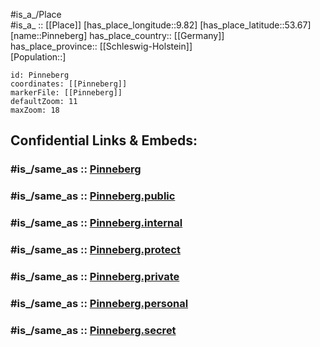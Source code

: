 ﻿---
confidential: public
isDeleted: false
location:
- 53.67
- 9.82
mapmarker: city
mapzoom:
- 7
- 12
SpocWebEntityId: 33376
tags:
- geo/City
type: City
---

#is_a_/Place  
#is_a_ :: [[Place]] 
[has_place_longitude::9.82] 
[has_place_latitude::53.67] 
[name::Pinneberg] 
has_place_country:: [[Germany]]  
has_place_province:: [[Schleswig-Holstein]]  
[Population::] 



```leaflet
id: Pinneberg
coordinates: [[Pinneberg]] 
markerFile: [[Pinneberg]] 
defaultZoom: 11 
maxZoom: 18
```


## Confidential Links & Embeds: 

### #is_/same_as :: [Pinneberg](/_Standards/Earth/Continent/Europe/Europe~Central/Germany/Germany~West/Schleswig-Holstein/counties~SH/Pinneberg.md) 

### #is_/same_as :: [Pinneberg.public](/_public/Earth/Continent/Europe/Europe~Central/Germany/Germany~West/Schleswig-Holstein/counties~SH/Pinneberg.public.md) 

### #is_/same_as :: [Pinneberg.internal](/_internal/Earth/Continent/Europe/Europe~Central/Germany/Germany~West/Schleswig-Holstein/counties~SH/Pinneberg.internal.md) 

### #is_/same_as :: [Pinneberg.protect](/_protect/Earth/Continent/Europe/Europe~Central/Germany/Germany~West/Schleswig-Holstein/counties~SH/Pinneberg.protect.md) 

### #is_/same_as :: [Pinneberg.private](/_private/Earth/Continent/Europe/Europe~Central/Germany/Germany~West/Schleswig-Holstein/counties~SH/Pinneberg.private.md) 

### #is_/same_as :: [Pinneberg.personal](/_personal/Earth/Continent/Europe/Europe~Central/Germany/Germany~West/Schleswig-Holstein/counties~SH/Pinneberg.personal.md) 

### #is_/same_as :: [Pinneberg.secret](/_secret/Earth/Continent/Europe/Europe~Central/Germany/Germany~West/Schleswig-Holstein/counties~SH/Pinneberg.secret.md)

